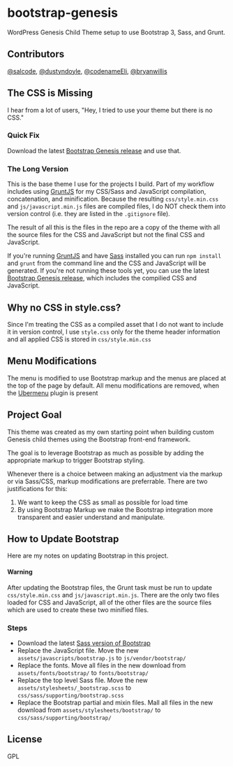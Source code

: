 bootstrap-genesis
=================
WordPress Genesis Child Theme setup to use Bootstrap 3, Sass, and Grunt.

Contributors
----------------------------------
[@salcode](https://github.com/salcode), [@dustyndoyle](https://github.com/dustyndoyle),
[@codenameEli](https://github.com/codenameeli), [@bryanwillis](https://github.com/bryanwillis)


The CSS is Missing
----------------------------------
I hear from a lot of users, "Hey, I tried to use your theme but there is no CSS."

### Quick Fix
Download the latest [Bootstrap Genesis release](https://github.com/salcode/bootstrap-genesis/releases) and use that.

### The Long Version
This is the base theme I use for the projects I build.  Part of my workflow includes using
[GruntJS](http://gruntjs.com/) for my CSS/Sass and JavaScript compilation, concatenation, and minification.
Because the resulting `css/style.min.css` and `js/javascript.min.js` files are compiled files, I do NOT
check them into version control (i.e. they are listed in the `.gitignore` file).

The result of all this is the files in the repo are a copy of the theme with all the source
files for the CSS and JavaScript but not the final CSS and JavaScript.

If you're running [GruntJS](http://gruntjs.com/) and have [Sass](http://sass-lang.com/)
installed you can run `npm install` and `grunt` from the command line and the
CSS and JavaScript will be generated.  If you're not running these tools yet,
you can use the latest
[Bootstrap Genesis release](https://github.com/salcode/bootstrap-genesis/releases),
which includes the compilied CSS and JavaScript.


Why no CSS in style.css?
----------------------------------
Since I'm treating the CSS as a compiled asset that I do not want to include it
in version control, I use `style.css` only for the theme header information and
all applied CSS is stored in `css/style.min.css`


Menu Modifications
----------------------------------
The menu is modified to use Bootstrap markup and the menus are placed at the top
of the page by default.
All menu modifications are removed, when the [Ubermenu](http://wpmegamenu.com/)
plugin is present


Project Goal
----------------------------------
This theme was created as my own starting point when building custom
Genesis child themes using the Bootstrap front-end framework.

The goal is to leverage Bootstrap as much as possible by adding the appropriate
markup to trigger Bootstrap styling.

Whenever there is a choice between making an adjustment via the markup
or via Sass/CSS, markup modifications are preferrable.  There are two
justifications for this:

1. We want to keep the CSS as small as possible for load time
2. By using Bootstrap Markup we make the Bootstrap integration more transparent
and easier understand and manipulate.


How to Update Bootstrap
----------------------------------
Here are my notes on updating Bootstrap in this project.

#### Warning
After updating the Bootstrap files, the Grunt task must be run to update
`css/style.min.css` and `js/javascript.min.js`.  There are the only two files
loaded for CSS and JavaScript, all of the other files are the source files
which are used to create these two minified files.

### Steps
- Download the latest [Sass version of Bootstrap](https://github.com/twbs/bootstrap-sass)
- Replace the JavaScript file. Move the new `assets/javascripts/bootstrap.js` to `js/vendor/bootstrap/`
- Replace the fonts.  Move all files in the new download from `assets/fonts/bootstrap/` to `fonts/bootstrap/`
- Replace the top level Sass file.  Move the new `assets/stylesheets/_bootstrap.scss` to `css/sass/supporting/bootstrap.scss`
- Replace the Bootstrap partial and mixin files.  Mall all files in the new download from `assets/stylesheets/bootstrap/` to `css/sass/supporting/bootstrap/`




License
----------------------------------
GPL
